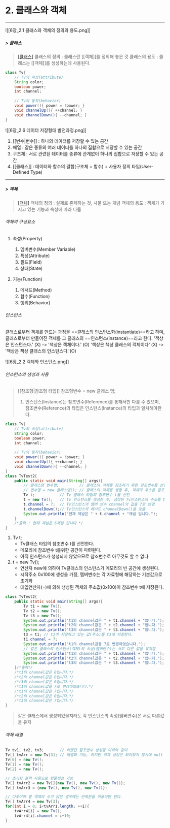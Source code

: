# 2. 클래스와 객체
___
![[6장_2.1 클래스와 객체의 정의와 용도.png]]
##### > 클래스
> [[클래스]](Class)
> 클래스의 정의 : 클래스란 [[객체]]를 정의해 놓은 것
> 클래스의 용도 : 클래스는 [[객체]]를 생성하는데 사용된다.
```java
class Tv{  
    // Tv의 속성(attribute)  
    String color;  
    boolean power;  
    int channel;  
    
    // Tv의 동작(behavior)
    void power(){ power = !power; }  
    void channelUp(){ ++channel; }  
    void channelDown(){ --channel; }
}
```

![[6장_2.6 데이터 저장형태 발전과정.png]]
1. [[변수|변수]] : 하나의 데이터를 저장할 수 있는 공간
2. 배열 : 같은 종류의 여러 데이터를 하나의 집합으로 저장할 수 있는 공간
3. 구조체 : 서로 관련된 데이터를 종류에 관계없이 하나의 집합으로 저장할 수 있는 공간
4. [[클래스]] : 데이터와 함수의 결합(구조체 + 함수) + 사용자 정의 타입(User-Defined Type) 

---
##### > 객체
> [[객체]](Object)
> 객체의 정의 : 실제로 존제하는 것, 사물 또는 개념
> 객체의 용도 : 객체가 가지고 있는 기능과 속성에 따라 다름
###### 객체의 구성요소
1. 속성(Property)
	1. 멤버변수(Member Variable)
	2. 특성(Attribute)
	3. 필드(Field)
	4. 상태(State)

2. 기능(Function)
	1. 메서드(Method)
	2. 함수(Function)
	3. 행위(Behavior)
###### 인스턴스
클래스로부터 객체를 만드는 과정을 ==클래스의 인스턴스화(instantiate)==라고 하며, 
클래스로부터 만들어진 객체를 그 클래스의 ==인스턴스(instance)==라고 한다.
	'책상은 인스턴스다.' (X)                    -> '책상은 객체이다.' (O)
	'책상은 책상 클래스의 객체이다' (X) -> '책상은 책상 클래스의 인스턴스다.'(O)

![[6장_2.2 객체와 인스턴스.png]]
###### 인스턴스의 생성과 사용
> [[참조형|참조형 타입]] 참조형변수 = new 클래스 명;
> 	1. 인스턴스(Instance)는 참조변수(Reference)를 통해서만 다룰 수 있으며, 
> 	참조변수(Reference)의 타입은 인스턴스(Instance)의 타입과 일치해야한다.
```java
class Tv{  
    // Tv의 속성(attribute)  
    String color;  
    boolean power;  
    int channel;  
    
    // Tv의 동작(behavior)
    void power(){ power = !power; }  
    void channelUp(){ ++channel; }  
    void channelDown(){ --channel; }
}
class TvTest2{
	public static void main(String[] args){
		// 클래스명 변수명;         // 클래스의 객체를 참조하기 위한 참조변수를 선언
		// 변수명 = new 클래스명(); // 클래스의 객체를 생헝 후, 객체의 주소를 참조변수에 저장
		Tv t;           // Tv 클래스 타입의 참조변수 t를 선언
		t = new Tv();   // Tv 인스턴스를 생성한 후, 생성된 Tv인스턴스의 주소를 t에 저장
		t.channel = 7;  // Tv인스턴스의 멤버 변수 channel의 값을 7로 변경  
		t.channelDown();// Tv인스턴스의 메서드 channelDown()을 호출
		System.out.println("현재 체널은 " + t.channel + "채널 입니다.");
	}
	/*출력 : 현재 체널은 6채널 입니다.*/
}
```
1. Tv t;
	+ Tv클래스 타입의 참조변수 t를 선언한다.
	+ 메모리에 참조변수 t를위한 공간이 마련된다.
	+ 아직 인스턴스가 생성되지 않았으므로 참조변수로 아무것도 할 수 없다
2. t = new Tv();
	- 연산자 new에 의하여 Tv클래스의 인스턴스가 메모리의 빈 공간에 생성된다.
	- 시작주소 0x100에 생성을 가정, 멤버변수는 각 자료형에 해당하는 기본값으로 초기화 
	- 대입연산자(=)에 의해 생성된 객체의 주소값(0x100)이 참조변수 t에 저장된다.

```java
class TvTest2{
	public static void main(String[] args){
		Tv t1 = new Tv();  
		Tv t2 = new Tv();
		Tv t3 = new Tv();
		System.out.println("t1의 channel값은 " + t1.channel + "입니다.");  
		System.out.println("t2의 channel값은 " + t2.channel + "입니다.");  
		System.out.println("t3의 channel값은 " + t3.channel + "입니다.");
		t3 = t1; // t1이 저장하고 있는 값(주소)를 t3에 저장한다.
		t1.channel = 7;
		System.out.println("t1의 channel값을 7로 변경하였습니다.");  
		// 같은 클래스의 인스턴스(객체)의 속성(맴버면수)는 서로 다른 값을 유지함  
		System.out.println("t1의 channel값은 " + t1.channel + "입니다.");  
		System.out.println("t2의 channel값은 " + t2.channel + "입니다.");
		System.out.println("t3의 channel값은 " + t3.channel + "입니다.");
	}/*출력*/
	/*t1의 channel값은 0입니다.*/
	/*t2의 channel값은 0입니다.*/
	/*t3의 channel값은 0입니다.*/
	/*t1의 channel값을 7로 변경하였습니다.*/
	/*t1의 channel값은 7입니다.*/
	/*t2의 channel값은 0입니다.*/
	/*t3의 channel값은 7입니다.*/
}
```
> 같은 클래스에서 생성되었을지라도 각 인스턴스의 속성(멤버변수)은 서로 다른값을 유지
###### 객체 배열
```java
Tv tv1, tv2, tv3;       // 이랬던 참조변수 생성을 이하와 같이
Tv[] tvArr = new Tv[3]; // 배열화 가능, 하지만 객체 생성은 되어있지 않기에 null
Tv[0] = new Tv();
Tv[1] = new Tv();
Tv[2] = new Tv();

// 초기화 블럭 사용으로 한줄생성 가능
Tv[] tvArr2 = new Tv[]{new Tv(), new Tv(), new Tv()};
Tv[] tvArr3 = {new Tv(), new Tv(), new Tv()};

// 다루어야 할 객체의 수가 많은 경우에는 반복문을 이용하면 된다.
Tv[] tvArr4 = new Tv[3];  
for(int i = 0; i<tvArr1.length; ++i){  
    tvArr4[i] = new Tv();  
    tvArr4[i].channel = i+10;  
}
```

